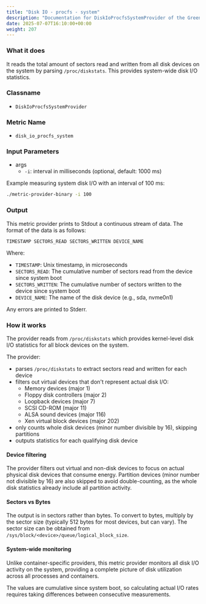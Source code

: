 ```yaml
---
title: "Disk IO - procfs - system"
description: "Documentation for DiskIoProcfsSystemProvider of the Green Metrics Tool"
date: 2025-07-07T16:10:00+00:00
weight: 207
---
```


### What it does

It reads the total amount of sectors read and written from all disk devices on the system by parsing `/proc/diskstats`. This provides system-wide disk I/O statistics.

### Classname

- `DiskIoProcfsSystemProvider`

### Metric Name

- `disk_io_procfs_system`

### Input Parameters

- args
  - `-i`: interval in milliseconds (optional, default: 1000 ms)

Example measuring system disk I/O with an interval of 100 ms:

```bash
./metric-provider-binary -i 100
```

### Output

This metric provider prints to Stdout a continuous stream of data. The format of the data is as follows:

`TIMESTAMP SECTORS_READ SECTORS_WRITTEN DEVICE_NAME`

Where:

- `TIMESTAMP`: Unix timestamp, in microseconds
- `SECTORS_READ`: The cumulative number of sectors read from the device since system boot
- `SECTORS_WRITTEN`: The cumulative number of sectors written to the device since system boot
- `DEVICE_NAME`: The name of the disk device (e.g., sda, nvme0n1)

Any errors are printed to Stderr.

### How it works

The provider reads from `/proc/diskstats` which provides kernel-level disk I/O statistics for all block devices on the system.

The provider:

- parses `/proc/diskstats` to extract sectors read and written for each device
- filters out virtual devices that don't represent actual disk I/O:
  - Memory devices (major 1)
  - Floppy disk controllers (major 2)
  - Loopback devices (major 7)
  - SCSI CD-ROM (major 11)
  - ALSA sound devices (major 116)
  - Xen virtual block devices (major 202)
- only counts whole disk devices (minor number divisible by 16), skipping partitions
- outputs statistics for each qualifying disk device

#### Device filtering

The provider filters out virtual and non-disk devices to focus on actual physical disk devices that consume energy. Partition devices (minor number not divisible by 16) are also skipped to avoid double-counting, as the whole disk statistics already include all partition activity.

#### Sectors vs Bytes

The output is in sectors rather than bytes. To convert to bytes, multiply by the sector size (typically 512 bytes for most devices, but can vary). The sector size can be obtained from `/sys/block/<device>/queue/logical_block_size`.

#### System-wide monitoring

Unlike container-specific providers, this metric provider monitors all disk I/O activity on the system, providing a complete picture of disk utilization across all processes and containers.

The values are cumulative since system boot, so calculating actual I/O rates requires taking differences between consecutive measurements.
